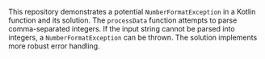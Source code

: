 This repository demonstrates a potential `NumberFormatException` in a Kotlin function and its solution. The `processData` function attempts to parse comma-separated integers. If the input string cannot be parsed into integers, a `NumberFormatException` can be thrown.  The solution implements more robust error handling.